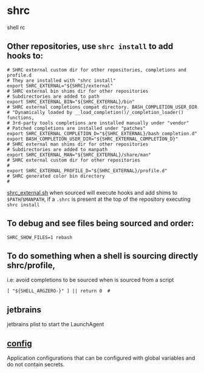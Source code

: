 # shrc

shell rc

## Other repositories, use `shrc install` to add hooks to:

```shell
# SHRC external custom dir for other repositories, completions and profile.d
# They are installed with "shrc install"
export SHRC_EXTERNAL="${SHRC}/external"
# SHRC external bin shims dir for other repositories
# Subdirectories are added to path
export SHRC_EXTERNAL_BIN="${SHRC_EXTERNAL}/bin"
# SHRC external completions compat directory. BASH_COMPLETION_USER_DIR
# "Dynamically loaded by __load_completion()/_completion_loader() functions,
# 3rd-party tools completions are installed manually under "vendor"
# Patched completions are installed under "patches"
export SHRC_EXTERNAL_COMPLETION_D="${SHRC_EXTERNAL}/bash_completion.d"
export BASH_COMPLETION_USER_DIR="${SHRC_EXTERNAL_COMPLETION_D}"
# SHRC external man shims dir for other repositories
# Subdirectories are added to manpath
export SHRC_EXTERNAL_MAN="${SHRC_EXTERNAL}/share/man"
# SHRC external custom dir for other repositories
#
export SHRC_EXTERNAL_PROFILE_D="${SHRC_EXTERNAL}/profile.d"
# SHRC generated color bin directory
#
```

[shrc_external.sh](profile.d/99.d/shrc_external.sh) when sourced will execute hooks and add shims to `$PATH`/`$MANPATH`,
if a `.shrc` is present at the top of the repository executing `shrc install`

## To debug and see files being sourced and order:

```shell
SHRC_SHOW_FILES=1 rebash
```

## To do something when a shell is sourcing directly shrc/profile,

i.e: avoid completions to be sourced when is sourced from a script

```shell
[ "${SHELL_ARGZERO-}" ] || return 0  # 
```

## jetbrains

jetbrains plist to start the LaunchAgent

## [config](config)

Application configurations that can be configured with global variables and do not contain secrets.


